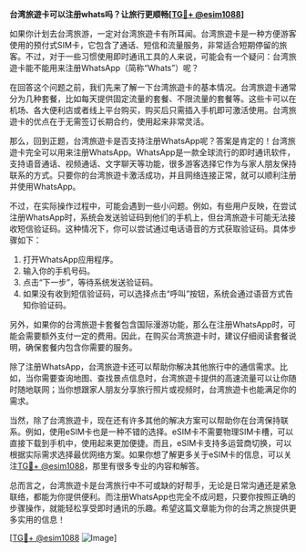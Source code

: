 **台湾旅遊卡可以注册whats吗？让旅行更顺畅[[TG💪+ @esim1088](https://t.me/s/esim1088)]**

如果你计划去台湾旅游，一定对台湾旅遊卡有所耳闻。台湾旅遊卡是一种方便游客使用的预付式SIM卡，它包含了通话、短信和流量服务，非常适合短期停留的旅客。不过，对于一些习惯使用即时通讯工具的人来说，可能会有一个疑问：台湾旅遊卡能不能用来注册WhatsApp（简称“Whats”）呢？

在回答这个问题之前，我们先来了解一下台湾旅遊卡的基本情况。台湾旅遊卡通常分为几种套餐，比如每天提供固定流量的套餐、不限流量的套餐等。这些卡可以在机场、各大便利店或者线上平台购买，购买后只需插入手机即可激活使用。台湾旅遊卡的优点在于无需签订长期合约，使用起来非常灵活。

那么，回到正题，台湾旅遊卡是否支持注册WhatsApp呢？答案是肯定的！台湾旅遊卡完全可以用来注册WhatsApp。WhatsApp是一款全球流行的即时通讯软件，支持语音通话、视频通话、文字聊天等功能，很多游客选择它作为与家人朋友保持联系的方式。只要你的台湾旅遊卡激活成功，并且网络连接正常，就可以顺利注册并使用WhatsApp。

不过，在实际操作过程中，可能会遇到一些小问题。例如，有些用户反映，在尝试注册WhatsApp时，系统会发送验证码到他们的手机上，但台湾旅遊卡可能无法接收短信验证码。这种情况下，你可以尝试通过电话语音的方式获取验证码。具体步骤如下：

1. 打开WhatsApp应用程序。
2. 输入你的手机号码。
3. 点击“下一步”，等待系统发送验证码。
4. 如果没有收到短信验证码，可以选择点击“呼叫”按钮，系统会通过语音方式告知你验证码。

另外，如果你的台湾旅遊卡套餐包含国际漫游功能，那么在注册WhatsApp时，可能会需要额外支付一定的费用。因此，在购买台湾旅遊卡时，建议仔细阅读套餐说明，确保套餐内包含你需要的服务。

除了注册WhatsApp，台湾旅遊卡还可以帮助你解决其他旅行中的通信需求。比如，当你需要查询地图、查找景点信息时，台湾旅遊卡提供的高速流量可以让你随时随地联网；当你想跟家人朋友分享旅行照片或视频时，台湾旅遊卡也能满足你的需求。

当然，除了台湾旅遊卡，现在还有许多其他的解决方案可以帮助你在台湾保持联系。例如，使用eSIM卡也是一种不错的选择。eSIM卡不需要物理SIM卡槽，可以直接下载到手机中，使用起来更加便捷。而且，eSIM卡支持多运营商切换，可以根据实际需求选择最优网络方案。如果你想了解更多关于eSIM卡的信息，可以关注[TG💪+ @esim1088](https://t.me/s/esim1088)，那里有很多专业的内容和解答。

总而言之，台湾旅遊卡是台湾旅行中不可或缺的好帮手，无论是日常沟通还是紧急联络，都能为你提供便利。而注册WhatsApp也完全不成问题，只要你按照正确的步骤操作，就能轻松享受即时通讯的乐趣。希望这篇文章能为你的台湾之旅提供更多实用的信息！

[[TG💪+ @esim1088](https://t.me/s/esim1088) ![Image](https://i.postimg.cc/4NQfJmqS/Snipaste-2025-05-13-00-14-12.png)]